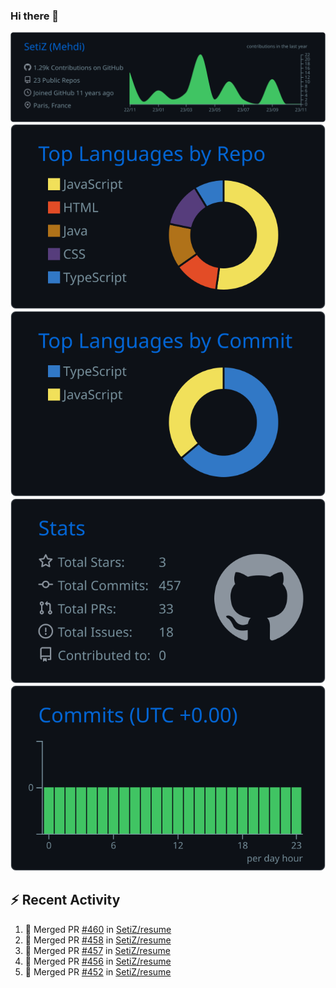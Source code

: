 ### Hi there 👋

![](https://raw.githubusercontent.com/SetiZ/SetiZ/master/profile-summary-card-output/github_dark/0-profile-details.svg)
![](https://raw.githubusercontent.com/SetiZ/SetiZ/master/profile-summary-card-output/github_dark/1-repos-per-language.svg)
![](https://raw.githubusercontent.com/SetiZ/SetiZ/master/profile-summary-card-output/github_dark/2-most-commit-language.svg)
![](https://raw.githubusercontent.com/SetiZ/SetiZ/master/profile-summary-card-output/github_dark/3-stats.svg)
![](https://raw.githubusercontent.com/SetiZ/SetiZ/master/profile-summary-card-output/github_dark/4-productive-time.svg)

## :zap: Recent Activity	

<!--START_SECTION:activity-->
1. 🎉 Merged PR [#460](https://github.com/SetiZ/resume/pull/460) in [SetiZ/resume](https://github.com/SetiZ/resume)
2. 🎉 Merged PR [#458](https://github.com/SetiZ/resume/pull/458) in [SetiZ/resume](https://github.com/SetiZ/resume)
3. 🎉 Merged PR [#457](https://github.com/SetiZ/resume/pull/457) in [SetiZ/resume](https://github.com/SetiZ/resume)
4. 🎉 Merged PR [#456](https://github.com/SetiZ/resume/pull/456) in [SetiZ/resume](https://github.com/SetiZ/resume)
5. 🎉 Merged PR [#452](https://github.com/SetiZ/resume/pull/452) in [SetiZ/resume](https://github.com/SetiZ/resume)
<!--END_SECTION:activity-->

<!--
**SetiZ/SetiZ** is a ✨ _special_ ✨ repository because its `README.md` (this file) appears on your GitHub profile.

Here are some ideas to get you started:

- 🔭 I’m currently working on ...
- 🌱 I’m currently learning ...
- 👯 I’m looking to collaborate on ...
- 🤔 I’m looking for help with ...
- 💬 Ask me about ...
- 📫 How to reach me: ...
- 😄 Pronouns: ...
- ⚡ Fun fact: ...
-->
